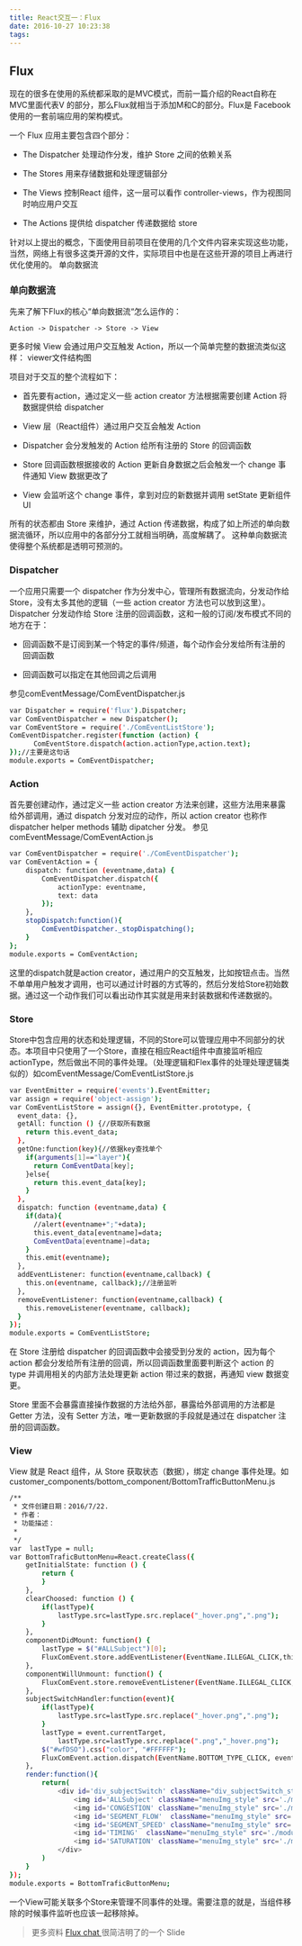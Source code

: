 ```yaml
---
title: React交互一：Flux
date: 2016-10-27 10:23:38
tags:
---
```



## Flux

现在的很多在使用的系统都采取的是MVC模式，而前一篇介绍的React自称在MVC里面代表V 的部分，那么Flux就相当于添加M和C的部分。Flux是 Facebook 使用的一套前端应用的架构模式。

一个 Flux 应用主要包含四个部分：


* The Dispatcher
处理动作分发，维护 Store 之间的依赖关系

* The Stores
用来存储数据和处理逻辑部分

* The Views
控制React 组件，这一层可以看作 controller-views，作为视图同时响应用户交互

* The Actions
提供给 dispatcher 传递数据给 store


针对以上提出的概念，下面使用目前项目在使用的几个文件内容来实现这些功能，当然，网络上有很多这类开源的文件，实际项目中也是在这些开源的项目上再进行优化使用的。
单向数据流

### 单向数据流

先来了解下Flux的核心“单向数据流“怎么运作的：

` Action -> Dispatcher -> Store -> View `

更多时候 View 会通过用户交互触发 Action，所以一个简单完整的数据流类似这样：
viewer文件结构图

项目对于交互的整个流程如下：


* 首先要有action，通过定义一些 action creator 方法根据需要创建 Action 将数据提供给 dispatcher

* View 层（React组件）通过用户交互会触发 Action

* Dispatcher 会分发触发的 Action 给所有注册的 Store 的回调函数

* Store 回调函数根据接收的 Action 更新自身数据之后会触发一个 change 事件通知 View 数据更改了

* View 会监听这个 change 事件，拿到对应的新数据并调用 setState 更新组件 UI

所有的状态都由 Store 来维护，通过 Action 传递数据，构成了如上所述的单向数据流循环，所以应用中的各部分分工就相当明确，高度解耦了。
这种单向数据流使得整个系统都是透明可预测的。

### Dispatcher

一个应用只需要一个 dispatcher 作为分发中心，管理所有数据流向，分发动作给 Store，没有太多其他的逻辑（一些 action creator 方法也可以放到这里）。
Dispatcher 分发动作给 Store 注册的回调函数，这和一般的订阅/发布模式不同的地方在于：


* 回调函数不是订阅到某一个特定的事件/频道，每个动作会分发给所有注册的回调函数

* 回调函数可以指定在其他回调之后调用


参见comEventMessage/ComEventDispatcher.js
``` bash
var Dispatcher = require('flux').Dispatcher;
var ComEventDispatcher = new Dispatcher();
var ComEventStore = require('./ComEventListStore');
ComEventDispatcher.register(function (action) {
      ComEventStore.dispatch(action.actionType,action.text);
});//主要是这句话
module.exports = ComEventDispatcher;
```

### Action

首先要创建动作，通过定义一些 action creator 方法来创建，这些方法用来暴露给外部调用，通过 dispatch 分发对应的动作，所以 action creator 也称作 dispatcher helper methods 辅助 dipatcher 分发。 参见comEventMessage/ComEventAction.js

``` bash
var ComEventDispatcher = require('./ComEventDispatcher');
var ComEventAction = {
    dispatch: function (eventname,data) {
        ComEventDispatcher.dispatch({
            actionType: eventname,
            text: data
        });
    },
    stopDispatch:function(){
        ComEventDispatcher._stopDispatching();
    }
};
module.exports = ComEventAction;
```

这里的dispatch就是action creator，通过用户的交互触发，比如按钮点击。当然不单单用户触发才调用，也可以通过计时器的方式等的，然后分发给Store初始数据。通过这一个动作我们可以看出动作其实就是用来封装数据和传递数据的。

### Store

Store中包含应用的状态和处理逻辑，不同的Store可以管理应用中不同部分的状态。本项目中只使用了一个Store，直接在相应React组件中直接监听相应actionType，然后做出不同的事件处理。（处理逻辑和Flex事件的处理处理逻辑类似的）如comEventMessage/ComEventListStore.js

``` bash
var EventEmitter = require('events').EventEmitter;
var assign = require('object-assign');
var ComEventListStore = assign({}, EventEmitter.prototype, {
  event_data: {},
  getAll: function () {//获取所有数据
    return this.event_data;
  },
  getOne:function(key){//依据key查找单个
    if(arguments[1]=="layer"){
      return ComEventData[key];
    }else{
      return this.event_data[key];
    }
  },
  dispatch: function (eventname,data) {
    if(data){
      //alert(eventname+";"+data);
      this.event_data[eventname]=data;
      ComEventData[eventname]=data;
    }
    this.emit(eventname);
  },
  addEventListener: function(eventname,callback) {
    this.on(eventname, callback);//注册监听
  },
  removeEventListener: function(eventname,callback) {
    this.removeListener(eventname, callback);
  }
});
module.exports = ComEventListStore;
```

在 Store 注册给 dispatcher 的回调函数中会接受到分发的 action，因为每个 action 都会分发给所有注册的回调，所以回调函数里面要判断这个 action 的 type 并调用相关的内部方法处理更新 action 带过来的数据，再通知 view 数据变更。

Store 里面不会暴露直接操作数据的方法给外部，暴露给外部调用的方法都是 Getter 方法，没有 Setter 方法，唯一更新数据的手段就是通过在 dispatcher 注册的回调函数。

### View

View 就是 React 组件，从 Store 获取状态（数据），绑定 change 事件处理。如 customer_components/bottom_component/BottomTrafficButtonMenu.js

``` bash
/**
 * 文件创建日期：2016/7/22.
 * 作者：
 * 功能描述：
 *
 */
var  lastType = null;
var BottomTraficButtonMenu=React.createClass({
    getInitialState: function () {
        return {
        }
    },
    clearChoosed: function () {
        if(lastType){
            lastType.src=lastType.src.replace("_hover.png",".png");
        }
    },
    componentDidMount: function() {
        lastType = $("#ALLSubject")[0];
        FluxComEvent.store.addEventListener(EventName.ILLEGAL_CLICK,this.clearChoosed);
    },
    componentWillUnmount: function() {
        FluxComEvent.store.removeEventListener(EventName.ILLEGAL_CLICK,this.clearChoosed);
    },
    subjectSwitchHandler:function(event){
        if(lastType){
            lastType.src=lastType.src.replace("_hover.png",".png");
        }
        lastType = event.currentTarget,
            lastType.src=lastType.src.replace(".png","_hover.png");
        $("#wfDSO").css("color", "#FFFFFF");
        FluxComEvent.action.dispatch(EventName.BOTTOM_TYPE_CLICK, event.target.id);
    },
    render:function(){
        return(
            <div id='div_subjectSwitch' className="div_subjectSwitch_style">
                <img id='ALLSubject' className="menuImg_style" src='./modules/dsp/gisapi/assets/brn_1_hover.png' title='整体指标'  onClick={this.subjectSwitchHandler}/>
                <img id='CONGESTION' className="menuImg_style" src='./modules/dsp/gisapi/assets/brn_2.png' title='拥堵专题'  onClick={this.subjectSwitchHandler} />
                <img id='SEGMENT_FLOW'  className="menuImg_style" src='./modules/dsp/gisapi/assets/brn_4.png' title='流量专题'  onClick={this.subjectSwitchHandler }/>
                <img id='SEGMENT_SPEED' className="menuImg_style" src='./modules/dsp/gisapi/assets/brn_3.png' title='速度专题'  onClick={this.subjectSwitchHandler} />
                <img id='TIMING'  className="menuImg_style" src='./modules/dsp/gisapi/assets/brn_6.png' title="时间" onClick={this.subjectSwitchHandler}  />
                <img id='SATURATION' className="menuImg_style" src='./modules/dsp/gisapi/assets/brn_5.png' title='饱和度专题'  onClick={this.subjectSwitchHandler} />
            </div>
        )
    }
});
module.exports = BottomTraficButtonMenu;
```

一个View可能关联多个Store来管理不同事件的处理。需要注意的就是，当组件移除的时候事件监听也应该一起移除掉。


> 更多资料
[Flux chat ](https://speakerdeck.com/fisherwebdev/fluxchat)很简洁明了的一个 Slide

